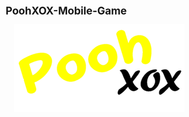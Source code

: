 # PoohXOX-Mobile-Game
<p align="center">
  <img align="center" src="https://github.com/PoornaSenadheera100/PoohXOX-Mobile-Game/blob/main/app/src/main/res/drawable/poohxoxlabel.png">
</p>
